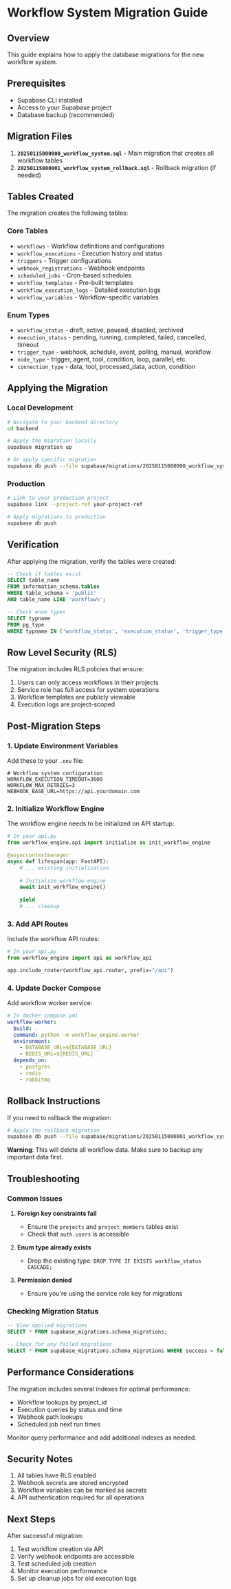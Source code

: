# Workflow System Migration Guide

## Overview

This guide explains how to apply the database migrations for the new workflow system.

## Prerequisites

- Supabase CLI installed
- Access to your Supabase project
- Database backup (recommended)

## Migration Files

1. **`20250115000000_workflow_system.sql`** - Main migration that creates all workflow tables
2. **`20250115000001_workflow_system_rollback.sql`** - Rollback migration (if needed)

## Tables Created

The migration creates the following tables:

### Core Tables
- `workflows` - Workflow definitions and configurations
- `workflow_executions` - Execution history and status
- `triggers` - Trigger configurations
- `webhook_registrations` - Webhook endpoints
- `scheduled_jobs` - Cron-based schedules
- `workflow_templates` - Pre-built templates
- `workflow_execution_logs` - Detailed execution logs
- `workflow_variables` - Workflow-specific variables

### Enum Types
- `workflow_status` - draft, active, paused, disabled, archived
- `execution_status` - pending, running, completed, failed, cancelled, timeout
- `trigger_type` - webhook, schedule, event, polling, manual, workflow
- `node_type` - trigger, agent, tool, condition, loop, parallel, etc.
- `connection_type` - data, tool, processed_data, action, condition

## Applying the Migration

### Local Development

```bash
# Navigate to your backend directory
cd backend

# Apply the migration locally
supabase migration up

# Or apply specific migration
supabase db push --file supabase/migrations/20250115000000_workflow_system.sql
```

### Production

```bash
# Link to your production project
supabase link --project-ref your-project-ref

# Apply migrations to production
supabase db push
```

## Verification

After applying the migration, verify the tables were created:

```sql
-- Check if tables exist
SELECT table_name 
FROM information_schema.tables 
WHERE table_schema = 'public' 
AND table_name LIKE 'workflow%';

-- Check enum types
SELECT typname 
FROM pg_type 
WHERE typname IN ('workflow_status', 'execution_status', 'trigger_type', 'node_type', 'connection_type');
```

## Row Level Security (RLS)

The migration includes RLS policies that ensure:

1. Users can only access workflows in their projects
2. Service role has full access for system operations
3. Workflow templates are publicly viewable
4. Execution logs are project-scoped

## Post-Migration Steps

### 1. Update Environment Variables

Add these to your `.env` file:

```env
# Workflow system configuration
WORKFLOW_EXECUTION_TIMEOUT=3600
WORKFLOW_MAX_RETRIES=3
WEBHOOK_BASE_URL=https://api.yourdomain.com
```

### 2. Initialize Workflow Engine

The workflow engine needs to be initialized on API startup:

```python
# In your api.py
from workflow_engine.api import initialize as init_workflow_engine

@asynccontextmanager
async def lifespan(app: FastAPI):
    # ... existing initialization
    
    # Initialize workflow engine
    await init_workflow_engine()
    
    yield
    # ... cleanup
```

### 3. Add API Routes

Include the workflow API routes:

```python
# In your api.py
from workflow_engine import api as workflow_api

app.include_router(workflow_api.router, prefix="/api")
```

### 4. Update Docker Compose

Add workflow worker service:

```yaml
# In docker-compose.yml
workflow-worker:
  build: .
  command: python -m workflow_engine.worker
  environment:
    - DATABASE_URL=${DATABASE_URL}
    - REDIS_URL=${REDIS_URL}
  depends_on:
    - postgres
    - redis
    - rabbitmq
```

## Rollback Instructions

If you need to rollback the migration:

```bash
# Apply the rollback migration
supabase db push --file supabase/migrations/20250115000001_workflow_system_rollback.sql
```

**Warning**: This will delete all workflow data. Make sure to backup any important data first.

## Troubleshooting

### Common Issues

1. **Foreign key constraints fail**
   - Ensure the `projects` and `project_members` tables exist
   - Check that `auth.users` is accessible

2. **Enum type already exists**
   - Drop the existing type: `DROP TYPE IF EXISTS workflow_status CASCADE;`

3. **Permission denied**
   - Ensure you're using the service role key for migrations

### Checking Migration Status

```sql
-- View applied migrations
SELECT * FROM supabase_migrations.schema_migrations;

-- Check for any failed migrations
SELECT * FROM supabase_migrations.schema_migrations WHERE success = false;
```

## Performance Considerations

The migration includes several indexes for optimal performance:

- Workflow lookups by project_id
- Execution queries by status and time
- Webhook path lookups
- Scheduled job next run times

Monitor query performance and add additional indexes as needed.

## Security Notes

1. All tables have RLS enabled
2. Webhook secrets are stored encrypted
3. Workflow variables can be marked as secrets
4. API authentication required for all operations

## Next Steps

After successful migration:

1. Test workflow creation via API
2. Verify webhook endpoints are accessible
3. Test scheduled job creation
4. Monitor execution performance
5. Set up cleanup jobs for old execution logs 